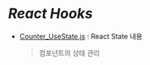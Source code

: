 # _React Hooks_
* [Counter_UseState.js](https://github.com/kbh0581/react-hooks/blob/main/src/Counter_UseState.js) : React State 내용 
    > 컴포넌트의 상태 관리 
